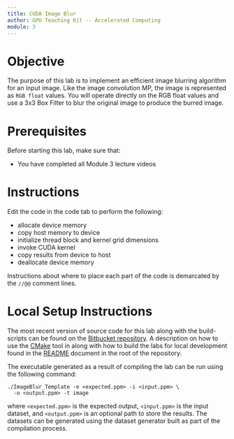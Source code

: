```yaml
---
title: CUDA Image Blur
author: GPU Teaching Kit -- Accelerated Computing
module: 3
---
```


# Objective
The purpose of this lab is to implement an efficient image blurring algorithm for an input image. Like the image convolution MP, the image is represented as `RGB float` values. You will operate directly on the RGB float values and use a 3x3 Box Filter to blur the original image to produce the burred image.

# Prerequisites
Before starting this lab, make sure that:
- You have completed all Module 3 lecture videos

# Instructions
Edit the code in the code tab to perform the following:
- allocate device memory
- copy host memory to device
- initialize thread block and kernel grid dimensions
- invoke CUDA kernel
- copy results from device to host
- deallocate device memory

Instructions about where to place each part of the code is demarcated by the `//@@` comment lines.

# Local Setup Instructions
The most recent version of source code for this lab along with the build-scripts can be found on the [Bitbucket repository](LINKTOLAB). A description on how to use the [CMake](https://cmake.org/) tool in along with how to build the labs for local development found in the [README](LINKTOREADME) document in the root of the repository.

The executable generated as a result of compiling the lab can be run using the following command:

```
./ImageBlur_Template -e <expected.ppm> -i <input.ppm> \
  -o <output.ppm> -t image
```

where `<expected.ppm>` is the expected output, `<input.ppm>` is the input dataset, and `<output.ppm>` is an optional path to store the results. The datasets can be generated using the dataset generator built as part of the compilation process.
